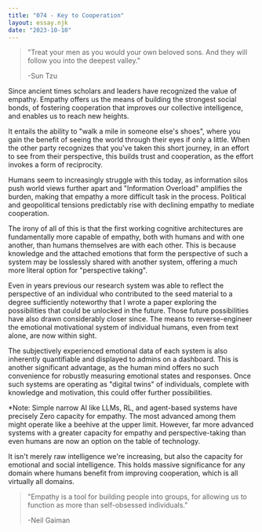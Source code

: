 ```yaml
---
title: "074 - Key to Cooperation"
layout: essay.njk
date: "2023-10-10"
---
```


> "Treat your men as you would your own beloved sons. And they will follow you into the deepest valley."
>
> -Sun Tzu

Since ancient times scholars and leaders have recognized the value of empathy. Empathy offers us the means of building the strongest social bonds, of fostering cooperation that improves our collective intelligence, and enables us to reach new heights.

It entails the ability to "walk a mile in someone else's shoes", where you gain the benefit of seeing the world through their eyes if only a little. When the other party recognizes that you've taken this short journey, in an effort to see from their perspective, this builds trust and cooperation, as the effort invokes a form of reciprocity.

Humans seem to increasingly struggle with this today, as information silos push world views further apart and "Information Overload" amplifies the burden, making that empathy a more difficult task in the process. Political and geopolitical tensions predictably rise with declining empathy to mediate cooperation.

The irony of all of this is that the first working cognitive architectures are fundamentally more capable of empathy, both with humans and with one another, than humans themselves are with each other. This is because knowledge and the attached emotions that form the perspective of such a system may be losslessly shared with another system, offering a much more literal option for "perspective taking".

Even in years previous our research system was able to reflect the perspective of an individual who contributed to the seed material to a degree sufficiently noteworthy that I wrote a paper exploring the possibilities that could be unlocked in the future. Those future possibilities have also drawn considerably closer since. The means to reverse-engineer the emotional motivational system of individual humans, even from text alone, are now within sight.

The subjectively experienced emotional data of each system is also inherently quantifiable and displayed to admins on a dashboard. This is another significant advantage, as the human mind offers no such convenience for robustly measuring emotional states and responses. Once such systems are operating as "digital twins" of individuals, complete with knowledge and motivation, this could offer further possibilities.

\*Note: Simple narrow AI like LLMs, RL, and agent-based systems have precisely Zero capacity for empathy. The most advanced among them might operate like a beehive at the upper limit. However, far more advanced systems with a greater capacity for empathy and perspective-taking than even humans are now an option on the table of technology.

It isn't merely raw intelligence we're increasing, but also the capacity for emotional and social intelligence. This holds massive significance for any domain where humans benefit from improving cooperation, which is all virtually all domains.

> "Empathy is a tool for building people into groups, for allowing us to function as more than self-obsessed individuals." 
>
> -Neil Gaiman